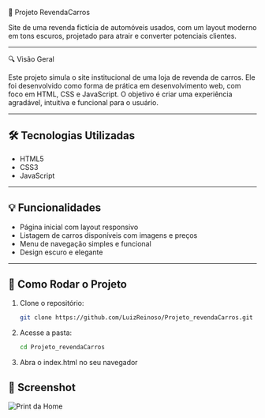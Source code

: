 🚗 Projeto RevendaCarros

Site de uma revenda fictícia de automóveis usados, com um layout moderno em tons escuros, projetado para atrair e converter potenciais clientes.

---

 🔍 Visão Geral

Este projeto simula o site institucional de uma loja de revenda de carros. Ele foi desenvolvido como forma de prática em desenvolvimento web, com foco em HTML, CSS e JavaScript. O objetivo é criar uma experiência agradável, intuitiva e funcional para o usuário.

---

## 🛠 Tecnologias Utilizadas

- HTML5
- CSS3
- JavaScript


---

## 💡 Funcionalidades

- Página inicial com layout responsivo
- Listagem de carros disponíveis com imagens e preços
- Menu de navegação simples e funcional
- Design escuro e elegante

---

## 🚀 Como Rodar o Projeto

1. Clone o repositório:
   ```bash
   git clone https://github.com/LuizReinoso/Projeto_revendaCarros.git

2. Acesse a pasta: 
   ```bash
   cd Projeto_revendaCarros

3. Abra o index.html no seu navegador

## 📸 Screenshot

![Print da Home](./print_site.png)
